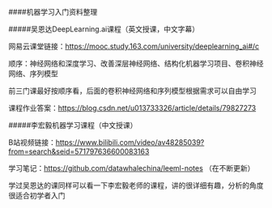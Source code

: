 ####机器学习入门资料整理

#####吴恩达DeepLearning.ai课程（英文授课，中文字幕）

网易云课堂链接：https://mooc.study.163.com/university/deeplearning_ai#/c

顺序：神经网络和深度学习、改善深层神经网络、结构化机器学习项目、卷积神经网络、序列模型

前三门课最好按顺序看，后面的卷积神经网络和序列模型根据需求可以自由学习

课程作业答案：https://blog.csdn.net/u013733326/article/details/79827273



#####李宏毅机器学习课程（中文授课）

B站视频链接：https://www.bilibili.com/video/av48285039?from=search&seid=571797636600083163

学习笔记：https://github.com/datawhalechina/leeml-notes （在不断更新）

学过吴恩达的课同样可以看一下李宏毅老师的课程，讲的很详细有趣，分析的角度很适合初学者入门


